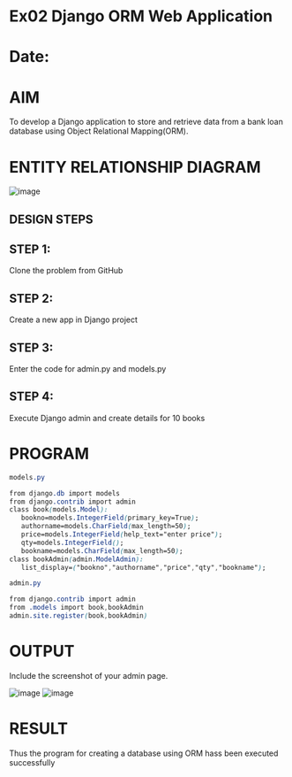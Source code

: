 # Ex02 Django ORM Web Application
# Date:
# AIM
To develop a Django application to store and retrieve data from a bank loan database using Object Relational Mapping(ORM).

# ENTITY RELATIONSHIP DIAGRAM
![image](https://github.com/user-attachments/assets/ce32f6b6-2536-42e7-b999-5230cdebe4dc)
## DESIGN STEPS
## STEP 1:
Clone the problem from GitHub

## STEP 2:
Create a new app in Django project

## STEP 3:
Enter the code for admin.py and models.py

## STEP 4:
Execute Django admin and create details for 10 books

# PROGRAM
```css
models.py

from django.db import models                                                                                                                      
from django.contrib import admin                                             
class book(models.Model):                    				      
   bookno=models.IntegerField(primary_key=True);                                                      
   authorname=models.CharField(max_length=50);                                                            
   price=models.IntegerField(help_text="enter price");                       
   qty=models.IntegerField();                                                
   bookname=models.CharField(max_length=50);                                 
class bookAdmin(admin.ModelAdmin):                                           
   list_display=("bookno","authorname","price","qty","bookname"); 

admin.py

from django.contrib import admin                                             
from .models import book,bookAdmin                                           
admin.site.register(book,bookAdmin)
```
# OUTPUT
Include the screenshot of your admin page.

![image](https://github.com/user-attachments/assets/038b2f9c-9ce6-4b88-821a-c8a7a6a72ae0)
![image](https://github.com/user-attachments/assets/a08aa7a8-819b-4771-9380-7373289e033e)

# RESULT
Thus the program for creating a database using ORM hass been executed successfully
